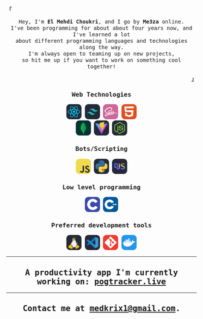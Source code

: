 <p align="left"><b><samp>「</samp></b></p>
<p align="center">
<samp>
Hey, I'm <b>El Mehdi Choukri</b>, and I go by <b>Me3za</b> online.<br> I've been programming for about about four years now, and I've learned a lot <br>about different programming languages and technologies along the way. <br>I'm always open to teaming up on new projects, <br>so hit me up if you want to work on something cool together!
</samp>
</p>
<p align="right"><b><samp>」</samp></b></p>

<samp>

<div align="center">

<h3>Web Technologies</h3>
<div>
<img src="./assets/react.svg" width=40>
<img src="./assets/tailwind.svg" width=40>
<img src="./assets/sass.svg" width=40>
<img src="./assets/html.svg" width=40>
</div>
<img src="./assets/mongodb.svg" width=40>
<img src="./assets/vite.svg" width=40>
<img src="./assets/node.svg" width=40>

<h3>Bots/Scripting</h3>
<img src="./assets/javascript.svg" width=40>
<img src="./assets/py.svg" width=40>
<img src="./assets/discordjs.svg" width=40>

<h3>Low level programming</h3>
<img src="./assets/c.svg" width=40>
<img src="./assets/cpp.svg" width=40>

<h3>Preferred development tools</h3>
<img src="./assets/linux.svg" width=40>
<img src="./assets/vscode.svg" width=40>
<img src="./assets/git.svg" width=40>
<img src="./assets/docker.svg" width=40>

---

## **A productivity app I'm currently working on:** [pogtracker.live](http://pogtracker.live)

---

## Contact me at medkrix1@gmail.com.

</div>
</samp>
